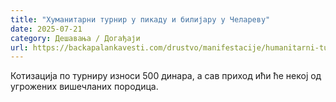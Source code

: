```yaml
---
title: "Хуманитарни турнир у пикаду и билијару у Челареву"
date: 2025-07-21
category: Дешавања / Догађаји
url: https://backapalankavesti.com/drustvo/manifestacije/humanitarni-turnir-u-pikadu-i-bilijaru-u-celarevu/
---
```


Котизација по турниру износи 500 динара, а сав приход ићи ће некој од угрожених вишечланих породица.
